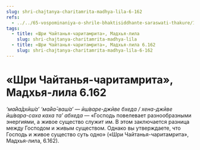 ```yaml
---
slug: shri-chajtanya-charitamrita-madhya-lila-6-162
refs:
  - ../../65-vospominaniya-o-shrile-bhaktisiddhante-saraswati-thakure/1018-1982-06-30-a-b1-usloviya-dlya-pravilnogo-vospevaniya-svyatogo-imeni-istorii-iz-zhizni-sarasvati-thakura.md
tags:
  - title: «Шри Чайтанья-чаритамрита», Мадхья-лила
    slug: shri-chajtanya-charitamrita-madhya-lila
  - title: «Шри Чайтанья-чаритамрита», Мадхья-лила 6.162
    slug: shri-chajtanya-charitamrita-madhya-lila-6-162
---
```


# «Шри Чайтанья-чаритамрита», Мадхья-лила 6.162

*‘ма̄йа̄дхӣш́а’ ‘ма̄йа̄-ваш́а’ — ӣш́варе-джӣве бхеда / хена-джӣве ӣш́вара-саха каха та’ абхеда* — «Господь повелевает разнообразными энергиями, а живое существо служит им. В этом заключается разница между Господом и живым существом. Однако вы утверждаете, что Господь и живое существо суть одно» («Шри Чайтанья-чаритамрита», Мадхья-лила, 6.162).

